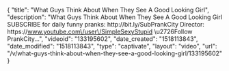 {
    "title": "What Guys Think About When They See A Good Looking Girl",
    "description": "What Guys Think About When They See A Good Looking Girl SUBSCRIBE for daily funny pranks: http:\/\/bit.ly\/SubPrankCity Director: https:\/\/www.youtube.com\/user\/SimpleSexyStupid \u2726Follow PrankCity...",
    "videoid": "133195602",
    "date_created": "1518113843",
    "date_modified": "1518113843",
    "type": "captivate",
    "layout": "video",
    "url": "\/v\/what-guys-think-about-when-they-see-a-good-looking-girl\/133195602"
}